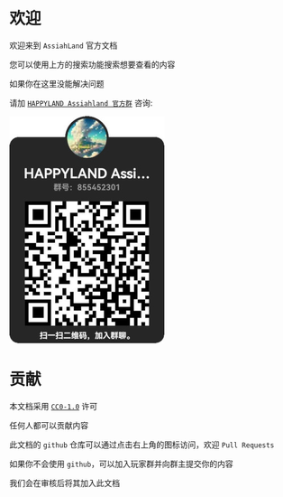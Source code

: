 # 欢迎

欢迎来到 `AssiahLand` 官方文档

您可以使用上方的搜索功能搜索想要查看的内容

如果你在这里没能解决问题

请加 <a href="http://qm.qq.com/cgi-bin/qm/qr?_wv=1027&k=GaQxYxmoT6w1YHiL6wnmoht32x3I6mS4&authKey=Hy%2B8zwiS6%2Fnh5fOCFUQjioN7gzIWfNqGFMFNfoze%2FeBlEsqUyJUD9mk3UYoVBpha&noverify=0&group_code=855452301">`HAPPYLAND Assiahland 官方群`</a> 咨询: 

<img src="assets/qq_group.jpg" height=402>

# 贡献

本文档采用 [`CC0-1.0`](https://creativecommons.org/publicdomain/zero/1.0/deed.zh) 许可

任何人都可以贡献内容

此文档的 `github` 仓库可以通过点击右上角的图标访问，欢迎 `Pull Requests`

如果你不会使用 `github`，可以加入玩家群并向群主提交你的内容

我们会在审核后将其加入此文档
